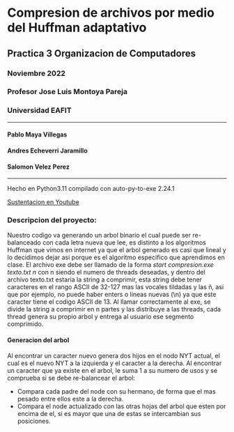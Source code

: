 # Compresion de archivos por medio del Huffman adaptativo
## Practica 3 Organizacion de Computadores
### Noviembre 2022
### Profesor Jose Luis Montoya Pareja
### Universidad EAFIT
***
#### Pablo Maya Villegas
#### Andres Echeverri Jaramillo
#### Salomon Velez Perez
***

Hecho en Python3.11 compilado con auto-py-to-exe 2.24.1

[Sustentacion en Youtube](https://youtu.be/oOh7dPmUHSk)

### Descripcion del proyecto:
Nuestro codigo va generando un arbol binario el cual puede ser re-balanceado con cada letra nueva que lee, es distinto a los algoritmos Huffman que vimos en internet ya que el arbol generado es casi que lineal y lo decidimos dejar asi porque es el algoritmo especifico que aprendimos en clase.
El archivo exe debe ser llamado de la forma _start compresion.exe texto.txt n_ con n siendo el numero de threads deseadas, y dentro del archivo texto.txt estaria la string a comprimir, esta string debe tener caracteres en el rango ASCII de 32-127 mas las vocales tildadas y las ñ, asi que por ejemplo, no puede haber enters o lineas nuevas (\n) ya que este caracter tiene el codigo ASCII de 13.
Al llamar correctamente al exe, se divide la string a comprimir en n partes y las distribuye a las threads, cada thread genera su propio arbol y entrega al usuario ese segmento comprimido.
#### Generacion del arbol
Al encontrar un caracter nuevo genera dos hijos en el nodo NYT actual, el cual es el nuevo NYT a la izquierda y el caracter a la derecha.
Al encontrar un caracter que ya existe en el arbol, le suma 1 a su numero de usos y se comprueba si se debe re-balancear el arbol:
 - Compara cada padre del node con su hermano, de forma que el mas pesado entre ellos este a la derecha.
 - Compara el node actualizado con las otras hojas del arbol que esten por encima de el, si es mayor que una de estas se intercambian sus posiciones.
